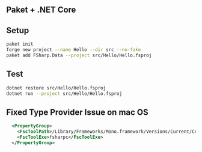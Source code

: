 ## Paket + .NET Core

## Setup

```bash
paket init
forge new project --name Hello --dir src --no-fake
paket add FSharp.Data --project src/Hello/Hello.fsproj
```

## Test

```bash
dotnet restore src/Hello/Hello.fsproj
dotnet run --project src/Hello/Hello.fsproj
```

## Fixed Type Provider Issue on mac OS

```xml
  <PropertyGroup>
    <FscToolPath>/Library/Frameworks/Mono.framework/Versions/Current/Commands</FscToolPath>
    <FscToolExe>fsharpc</FscToolExe>
  </PropertyGroup>
```
